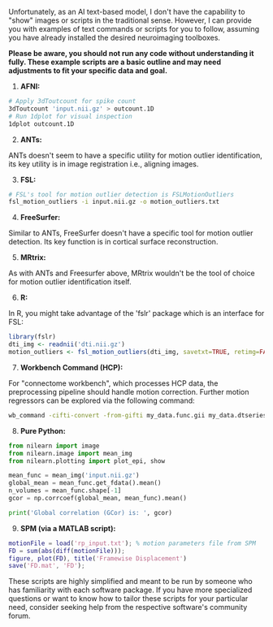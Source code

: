 Unfortunately, as an AI text-based model, I don't have the capability to "show" images or scripts in the traditional sense. However, I can provide you with examples of text commands or scripts for you to follow, assuming you have already installed the desired neuroimaging toolboxes.

**Please be aware, you should not run any code without understanding it fully. These example scripts are a basic outline and may need adjustments to fit your specific data and goal.**

1. **AFNI:**

```bash
# Apply 3dToutcount for spike count
3dToutcount 'input.nii.gz' > outcount.1D
# Run 1dplot for visual inspection
1dplot outcount.1D
```

2. **ANTs:**

ANTs doesn't seem to have a specific utility for motion outlier identification, its key utility is in image registration i.e., aligning images.

3. **FSL:**

```bash
# FSL's tool for motion outlier detection is FSLMotionOutliers
fsl_motion_outliers -i input.nii.gz -o motion_outliers.txt
```

4. **FreeSurfer:**

Similar to ANTs, FreeSurfer doesn't have a specific tool for motion outlier detection. Its key function is in cortical surface reconstruction.

5. **MRtrix:**

As with ANTs and Freesurfer above, MRtrix wouldn't be the tool of choice for motion outlier identification itself.

6. **R:**

In R, you might take advantage of the 'fslr' package which is an interface for FSL:

```R
library(fslr)
dti_img <- readnii('dti.nii.gz')
motion_outliers <- fsl_motion_outliers(dti_img, savetxt=TRUE, retimg=FALSE)
```

7. **Workbench Command (HCP):**

For "connectome workbench", which processes HCP data, the preprocessing pipeline should handle motion correction. Further motion regressors can be explored via the following command:

```bash
wb_command -cifti-convert -from-gifti my_data.func.gii my_data.dtseries.nii
```

8. **Pure Python:**

```python
from nilearn import image
from nilearn.image import mean_img
from nilearn.plotting import plot_epi, show

mean_func = mean_img('input.nii.gz')
global_mean = mean_func.get_fdata().mean()
n_volumes = mean_func.shape[-1]
gcor = np.corrcoef(global_mean, mean_func).mean()

print('Global correlation (GCor) is: ', gcor)
```

9. **SPM (via a MATLAB script):**

```matlab
motionFile = load('rp_input.txt'); % motion parameters file from SPM
FD = sum(abs(diff(motionFile)));
figure, plot(FD), title('Framewise Displacement')
save('FD.mat', 'FD');
```

These scripts are highly simplified and meant to be run by someone who has familiarity with each software package. If you have more specialized questions or want to know how to tailor these scripts for your particular need, consider seeking help from the respective software's community forum.